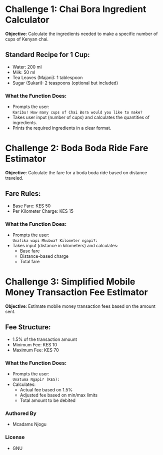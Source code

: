 
#  Challenge 1: Chai Bora Ingredient Calculator 

**Objective**: Calculate the ingredients needed to make a specific number of cups of Kenyan chai.

##  Standard Recipe for 1 Cup:
- Water: 200 ml  
- Milk: 50 ml  
- Tea Leaves (Majani): 1 tablespoon  
- Sugar (Sukari): 2 teaspoons (optional but included)

###  What the Function Does:
- Prompts the user:  
  `Karibu! How many cups of Chai Bora would you like to make?`
- Takes user input (number of cups) and calculates the quantities of ingredients.
- Prints the required ingredients in a clear format.


#  Challenge 2: Boda Boda Ride Fare Estimator 

**Objective**: Calculate the fare for a boda boda ride based on distance traveled.

##  Fare Rules:
- Base Fare: KES 50  
- Per Kilometer Charge: KES 15

###  What the Function Does:
- Prompts the user:  
  `Unafika wapi Mkubwa? Kilometer ngapi?:`
- Takes input (distance in kilometers) and calculates:
  - Base fare
  - Distance-based charge
  - Total fare

#  Challenge 3: Simplified Mobile Money Transaction Fee Estimator 

**Objective**: Estimate mobile money transaction fees based on the amount sent.

##  Fee Structure:
- 1.5% of the transaction amount  
- Minimum Fee: KES 10  
- Maximum Fee: KES 70

###  What the Function Does:
- Prompts the user:  
  `Unatuma Ngapi? (KES):`
- Calculates:
  - Actual fee based on 1.5%
  - Adjusted fee based on min/max limits
  - Total amount to be debited

### Authored By
- Mcadams Njogu

### License
- GNU

